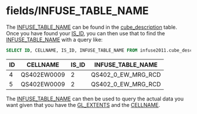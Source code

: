# fields/INFUSE_TABLE_NAME

The [INFUSE_TABLE_NAME](infuse_table_name.md) can be found in the [cube_description](../tables/cube_description.md) table. Once you have found your [IS_ID](is_id.md), you can then use that to find the [INFUSE_TABLE_NAME](infuse_table_name.md) with a query like:

```sql
SELECT ID, CELLNAME, IS_ID, INFUSE_TABLE_NAME FROM infuse2011.cube_description WHERE IS_ID;
```
|ID|CELLNAME|IS_ID|INFUSE_TABLE_NAME|
|-|-|-|-|
|4|QS402EW0009|2|QS402_0_EW_MRG_RCD|
|5|QS402EW0009|2|QS402_0_EW_MRG_RCD|

The [INFUSE_TABLE_NAME](infuse_table_name.md) can then be used to query the actual data you want given that you have the [GL_EXTENTS](gl_extents.md) and the [CELLNAME](cellname.md).